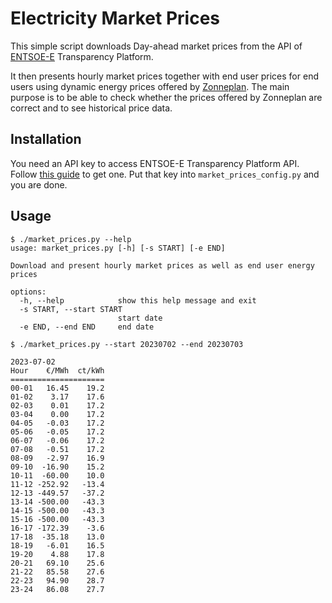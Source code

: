Electricity Market Prices
=========================

This simple script downloads Day-ahead market prices from the API of
[ENTSOE-E](https://transparency.entsoe.eu/) Transparency Platform.

It then presents hourly market prices together with end user prices for end
users using dynamic energy prices offered by [Zonneplan](https://www.zonneplan.nl/energie). The main purpose is to be able to check whether the prices offered by Zonneplan are correct and to see historical price data.

Installation
------------

You need an API key to access ENTSOE-E Transparency Platform API. Follow
[this guide](https://transparency.entsoe.eu/content/static_content/Static%20content/web%20api/Guide.html#_authentication_and_authorisation)
to get one. Put that key into `market_prices_config.py` and you are done.

Usage
-----

```
$ ./market_prices.py --help
usage: market_prices.py [-h] [-s START] [-e END]

Download and present hourly market prices as well as end user energy prices

options:
  -h, --help            show this help message and exit
  -s START, --start START
                        start date
  -e END, --end END     end date

$ ./market_prices.py --start 20230702 --end 20230703

2023-07-02
Hour    €/MWh  ct/kWh
=====================
00-01   16.45    19.2
01-02    3.17    17.6
02-03    0.01    17.2
03-04    0.00    17.2
04-05   -0.03    17.2
05-06   -0.05    17.2
06-07   -0.06    17.2
07-08   -0.51    17.2
08-09   -2.97    16.9
09-10  -16.90    15.2
10-11  -60.00    10.0
11-12 -252.92   -13.4
12-13 -449.57   -37.2
13-14 -500.00   -43.3
14-15 -500.00   -43.3
15-16 -500.00   -43.3
16-17 -172.39    -3.6
17-18  -35.18    13.0
18-19   -6.01    16.5
19-20    4.88    17.8
20-21   69.10    25.6
21-22   85.58    27.6
22-23   94.90    28.7
23-24   86.08    27.7

